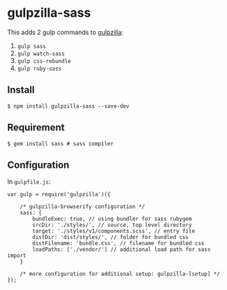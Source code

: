 # gulpzilla-sass

This adds 2 gulp commands to [gulpzilla](https://github.com/blacktangent/gulpzilla):

1. `gulp sass`
2. `gulp watch-sass`
3. `gulp css-rebundle`
4. `gulp ruby-sass`

## Install

    $ npm install gulpzilla-sass --save-dev   
    
## Requirement

    $ gem install sass # sass compiler
    
## Configuration          

In `gulpfile.js`:

```
var gulp = require('gulpzilla')({

	/* gulpzilla-browserify configuration */  
	sass: {
        bundleExec: true, // using bundler for sass rubygem
        srcDir: './styles/', // source, top level directory
        target: './styles/v1/components.scss', // entry file
        distDir: 'dist/styles/', // folder for bundled css 
        distFilename: 'bundle.css', // filename for bundled css
        loadPaths: ['./vendor/'] // additional load path for sass import
    }
    
    /* more configuration for additional setup: gulpzilla-[setup] */
});
```
